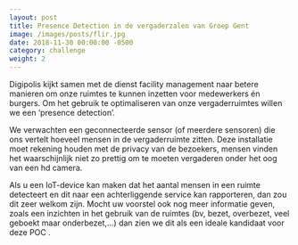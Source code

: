 ```yaml
---
layout: post                        
title: Presence Detection in de vergaderzalen van Groep Gent
image: /images/posts/flir.jpg
date: 2018-11-30 00:00:00 -0500
category: challenge
weight: 2
---
```


Digipolis kijkt samen met de dienst facility management naar betere manieren om onze ruimtes te kunnen inzetten voor medewerkers én burgers. Om het gebruik te optimaliseren van onze vergaderruimtes willen we een ‘presence detection’. 

We verwachten een geconnecteerde sensor (of meerdere sensoren) die ons vertelt hoeveel mensen in de vergaderruimte zitten. Deze installatie moet rekening houden met de privacy van de bezoekers, mensen vinden het waarschijnlijk niet zo prettig om te moeten vergaderen onder het oog van een hd camera.

Als u een IoT-device kan maken dat het aantal mensen in een ruimte detecteert en dit naar een achterliggende service kan rapporteren, dan zou dit zeer welkom zijn. 
Mocht uw voorstel ook nog meer informatie geven, zoals een inzichten in het gebruik van de ruimtes (bv, bezet, overbezet, veel geboekt maar onderbezet,...) dan zien we dit als een ideale kandidaat voor deze POC .
